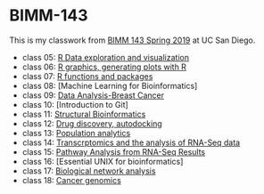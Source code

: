 # BIMM-143

This is my classwork from [BIMM 143 Spring 2019](https://bioboot.github.io/bimm143_S19/) at UC San Diego.

- class 05: [R Data exploration and visualization](https://github.com/h6duong/bimm143_classwork_S19/blob/master/class05/class05.md)
- class 06: [R graphics, generating plots with R](https://github.com/h6duong/bimm143_classwork_S19/blob/master/class06/Class6.md)
- class 07: [R functions and packages](https://github.com/h6duong/bimm143_classwork_S19/blob/master/class07/class7.md)
- class 08: [Machine Learning for Bioinformatics]
- class 09: [Data Analysis-Breast Cancer](https://github.com/h6duong/bimm143_classwork_S19/blob/master/class09/class9.md)
- class 10: [Introduction to Git]
- class 11: [Structural Bioinformatics](https://github.com/h6duong/bimm143_classwork_S19/blob/master/class11/class11.md)
- class 12: [Drug discovery, autodocking](https://github.com/h6duong/bimm143_classwork_S19/blob/master/class13/class12.md)
- class 13: [Population analytics](https://github.com/h6duong/bimm143_classwork_S19/blob/master/class1%203/class13.md)
- class 14: [Transcrptomics and the analysis of RNA-Seq data](https://github.com/h6duong/bimm143_classwork_S19/blob/master/Class14/class14.md)
- class 15: [Pathway Analysis from RNA-Seq Results](https://github.com/h6duong/bimm143_classwork_S19/blob/master/classs15/class15.md)
- class 16: [Essential UNIX for bioinformatics]
- class 17: [Biological network analysis](https://github.com/h6duong/bimm143_classwork_S19/blob/master/class17/class17.md)
- class 18: [Cancer genomics](https://github.com/h6duong/bimm143_classwork_S19/blob/master/class18/lecture18_part2_example.md)
